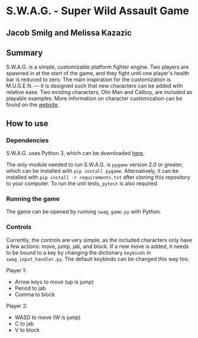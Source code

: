 # S.W.A.G. - Super Wild Assault Game
## Jacob Smilg and Melissa Kazazic
## Summary

S.W.A.G. is a simple, customizable platform fighter engine. Two players are spawned in at the start of the game, and they fight until one player's health bar is reduced to zero. The main inspiration for the customization is M.U.G.E.N. — it is designed such that new characters can be added with relative ease. Two existing characters, Olin Man and Catboy, are included as playable examples. More information on character customization can be found on the [website](https://olincollege.github.io/super-wild-assault-game/).

## How to use
### Dependencies
S.W.A.G. uses Python 3, which can be downloaded [here](https://www.python.org/downloads/).

The only module needed to run S.W.A.G. is `pygame` version 2.0 or greater, which can be installed with `pip install pygame`. Alternatively, it can be installed with  `pip install -r requirements.txt` after cloning this repository to your computer. To run the unit tests, `pytest` is also required.

### Running the game
The game can be opened by running `swag_game.py` with Python.

### Controls
Currently, the controls are very simple, as the included characters only have a few actions: move, jump, jab, and block. If a new move is added, it needs to be bound to a key by changing the dictionary `keybinds` in `swag_input_handler.py`. The default keybinds can be changed this way too.

Player 1:
* Arrow keys to move (up is jump)
* Period to jab
* Comma to block

Player 2:
* WASD to move (W is jump)
* C to jab
* V to block
